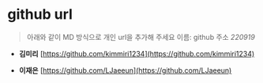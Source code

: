 # github url
> 아래와 같이 MD 방식으로 개인 url을 추가해 주세요
> 이름: github 주소
_220919_


* **김미리** [https://github.com/kimmiri1234](https://github.com/kimmiri1234)

* **이재은** [https://github.com/LJaeeun](https://github.com/LJaeeun)
